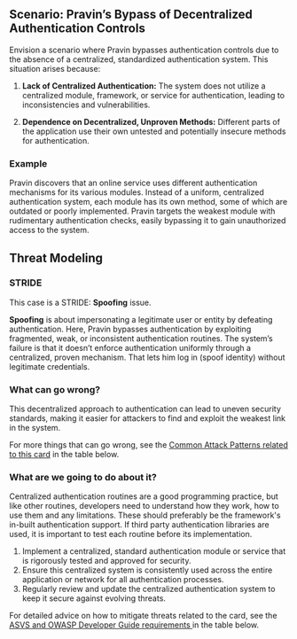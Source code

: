 ## Scenario: Pravin’s Bypass of Decentralized Authentication Controls

Envision a scenario where Pravin bypasses authentication controls due to the absence of a centralized, standardized authentication system. This situation arises because:

1. **Lack of Centralized Authentication:** The system does not utilize a centralized module, framework, or service for authentication, leading to inconsistencies and vulnerabilities.

2. **Dependence on Decentralized, Unproven Methods:** Different parts of the application use their own untested and potentially insecure methods for authentication.

### Example

Pravin discovers that an online service uses different authentication mechanisms for its various modules. Instead of a uniform, centralized authentication system, each module has its own method, some of which are outdated or poorly implemented. Pravin targets the weakest module with rudimentary authentication checks, easily bypassing it to gain unauthorized access to the system.

## Threat Modeling

### STRIDE

This case is a STRIDE: **Spoofing** issue.

**Spoofing** is about impersonating a legitimate user or entity by defeating authentication.
Here, Pravin bypasses authentication by exploiting fragmented, weak, or inconsistent authentication routines.
The system’s failure is that it doesn’t enforce authentication uniformly through a centralized, proven mechanism. That lets him log in (spoof identity) without legitimate credentials.

### What can go wrong?

This decentralized approach to authentication can lead to uneven security standards, making it easier for attackers to find and exploit the weakest link in the system.

For more things that can go wrong, see the [Common Attack Patterns related to this card](#mapping 'Common Attack Patterns related to this card [internal]') in the table below.

### What are we going to do about it?

Centralized authentication routines are a good programming practice, but like other routines, developers need to understand how they work, how to use them and any limitations. These should preferably be the framework's in-built authentication support. If third party authentication libraries are used, it is important to test each routine before its implementation.

1. Implement a centralized, standard authentication module or service that is rigorously tested and approved for security.
2. Ensure this centralized system is consistently used across the entire application or network for all authentication processes.
3. Regularly review and update the centralized authentication system to keep it secure against evolving threats.

For detailed advice on how to mitigate threats related to the card, see the [ASVS and OWASP Developer Guide requirements ](#mapping 'ASVS and OWASP Developer Guide requirements [internal]') in the table below.
